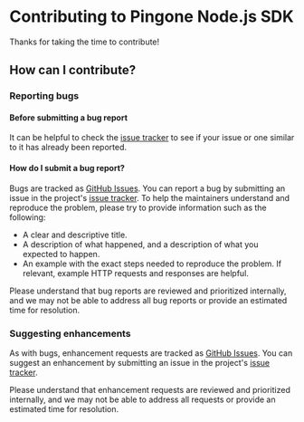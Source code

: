 # Contributing to Pingone Node.js SDK

Thanks for taking the time to contribute!

## How can I contribute?

### Reporting bugs

#### Before submitting a bug report

It can be helpful to check the [issue tracker](https://github.com/pingidentity/pingone-node-sdk/issues) to see if your issue or one similar to it has already been reported.

#### How do I submit a bug report?

Bugs are tracked as [GitHub Issues](https://guides.github.com/features/issues/). You can report a bug by submitting an issue in the project's [issue tracker](https://github.com/pingidentity/pingone-node-sdk/issues). To help the maintainers understand and reproduce the problem, please try to provide information such as the following:

- A clear and descriptive title.
- A description of what happened, and a description of what you expected to happen.
- An example with the exact steps needed to reproduce the problem. If relevant, example HTTP requests and responses are helpful.

Please understand that bug reports are reviewed and prioritized internally, and we may not be able to address all bug reports or provide an estimated time for resolution.

### Suggesting enhancements

As with bugs, enhancement requests are tracked as [GitHub Issues](https://guides.github.com/features/issues/). You can suggest an enhancement by submitting an issue in the project's [issue tracker](https://github.com/pingidentity/pingone-node-sdk/issues).

Please understand that enhancement requests are reviewed and prioritized internally, and we may not be able to address all requests or provide an estimated time for resolution.
